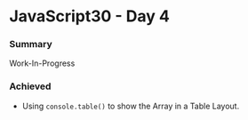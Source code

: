# JavaScript30 - Day 4

### **Summary**
Work-In-Progress


### **Achieved**


* Using `console.table()` to show the Array in a Table Layout.
